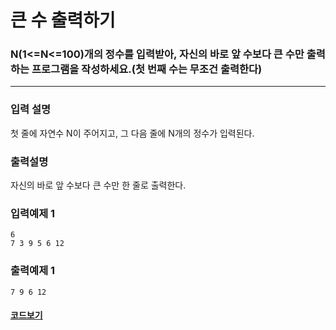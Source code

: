 # 큰 수 출력하기

### N(1<=N<=100)개의 정수를 입력받아, 자신의 바로 앞 수보다 큰 수만 출력하는 프로그램을 작성하세요.(첫 번째 수는 무조건 출력한다)

---

### 입력 설명

첫 줄에 자연수 N이 주어지고, 그 다음 줄에 N개의 정수가 입력된다.

### 출력설명

자신의 바로 앞 수보다 큰 수만 한 줄로 출력한다.

### 입력예제 1

```
6
7 3 9 5 6 12
```

### 출력예제 1

```
7 9 6 12
```

#### [코드보기](./solution.js)
